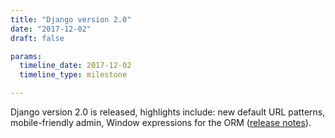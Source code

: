 ```yaml
---
title: "Django version 2.0"
date: "2017-12-02"
draft: false

params:
  timeline_date: 2017-12-02
  timeline_type: milestone

---
```


Django version 2.0 is released, highlights include: new default URL patterns, mobile-friendly admin, Window expressions for the ORM ([release notes](https://docs.djangoproject.com/en/5.2/releases/2.0/)).
